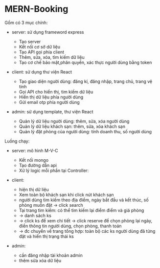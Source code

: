 # MERN-Booking
Gồm có 3 mục chính:
- server: sử dụng frameword express 
   + Tạo server
   + Kết nối cơ sở dữ liệu
   + Tạo API gọi phía client
   + Thêm, sửa, xóa, tìm kiếm dữ liệu
   + Tạo cơ chế bảo mật,phân quyền, xác thực người dùng bằng token

- client: sử dụng thư viện React
   + Tạo giao diện người dùng: đăng kí, đăng nhập, trang chủ, trang vệ tinh
   + Gọi API cho hiển thị, tìm kiếm dữ liệu
   + Hiển thị dữ liệu phía người dùng
   + Gửi email otp phía người dùng

- admin: sử dụng template, thư viện React
   + Quản lý dữ liệu người dùng: thêm, sửa, xóa người dùng
   + Quản lý dữ liệu khách sạn: thêm, sửa, xóa khách sạn
   + Quản lý đặt phòng của người dùng: tính doanh thu, số người dùng

Luồng chạy:
- server: mô hình M-V-C
   + Kết nối mongo
   + Tạo đường dẫn api
   + Xử lý logic mỗi phần tại Controller: 

- client: 
   + hiện thị dữ liệu
   + Xem toàn bộ khách sạn khi click nút khách sạn
   + người dùng tìm kiếm theo địa điểm, ngày bắt đầu và kết thúc, số phòng muốn đặt -> click search 
   + Tại trang tìm kiếm: có thể tìm kiếm lại điểm điểm và giá phòng 
   + -> danh sách ks
   + -> click ks để xem chi tiết -> click reserve để chọn phòng lại ngày, điền thông tin người dùng, chọn phòng, thanh toán
   + -> đc chuyển về trang tổng hợp: toàn bộ các ks người dùng đã từng đặt và hiển thị trạng thái ks
  
- admin:
   + cần đăng nhập tài khoản admin
   + thêm sửa xóa dữ liệu
